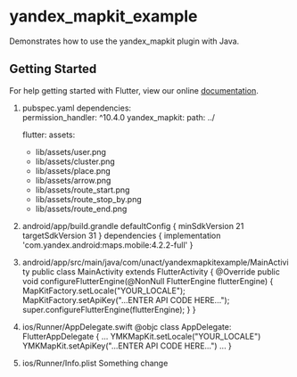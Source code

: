 # yandex_mapkit_example

Demonstrates how to use the yandex_mapkit plugin with Java.

## Getting Started

For help getting started with Flutter, view our online
[documentation](https://flutter.io/).



1. pubspec.yaml
   dependencies:   
      permission_handler: ^10.4.0
      yandex_mapkit:
        path: ../
 
   flutter:
   assets:
    - lib/assets/user.png
    - lib/assets/cluster.png
    - lib/assets/place.png
    - lib/assets/arrow.png
    - lib/assets/route_start.png
    - lib/assets/route_stop_by.png
    - lib/assets/route_end.png

2. android/app/build.grandle
   defaultConfig {
     minSdkVersion 21
     targetSdkVersion 31 
   }
   dependencies {
     implementation 'com.yandex.android:maps.mobile:4.2.2-full'
   }

3. android/app/src/main/java/com/unact/yandexmapkitexample/MainActivity
   public class MainActivity extends FlutterActivity {
     @Override
     public void configureFlutterEngine(@NonNull FlutterEngine flutterEngine) {
       MapKitFactory.setLocale("YOUR_LOCALE");
       MapKitFactory.setApiKey("...ENTER API CODE HERE...");
       super.configureFlutterEngine(flutterEngine);
     }
   }

4. ios/Runner/AppDelegate.swift
   @objc class AppDelegate: FlutterAppDelegate {
    ...
       YMKMapKit.setLocale("YOUR_LOCALE")
       YMKMapKit.setApiKey("...ENTER API CODE HERE...")
    ...
   }
 
5. ios/Runner/Info.plist
   Something change
